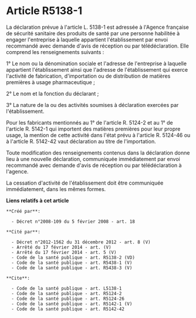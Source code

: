 # Article R5138-1

La déclaration prévue à l'article L. 5138-1 est adressée à l'Agence française de sécurité sanitaire des produits de santé par
une personne habilitée à engager l'entreprise à laquelle appartient l'établissement par envoi recommandé avec demande d'avis
de réception ou par télédéclaration. Elle comprend les renseignements suivants : 

1° Le nom ou la dénomination sociale et l'adresse de l'entreprise à laquelle appartient l'établissement ainsi que l'adresse
de l'établissement qui exerce l'activité de fabrication, d'importation ou de distribution de matières premières à usage
pharmaceutique ; 

2° Le nom et la fonction du déclarant ; 

3° La nature de la ou des activités soumises à déclaration exercées par l'établissement. 

Pour les fabricants mentionnés au 1° de l'article R. 5124-2 et au 1° de l'article R. 5142-1 qui importent des matières
premières pour leur propre usage, la mention de cette activité dans l'état prévu à l'article R. 5124-46 ou à l'article R.
5142-42 vaut déclaration au titre de l'importation. 

Toute modification des renseignements contenus dans la déclaration donne lieu à une nouvelle déclaration, communiquée
immédiatement par envoi recommandé avec demande d'avis de réception ou par télédéclaration à l'agence. 

La cessation d'activité de l'établissement doit être communiquée immédiatement, dans les mêmes formes.

**Liens relatifs à cet article**

	**Créé par**:

	  - Décret n°2008-109 du 5 février 2008 - art. 18

	**Cité par**:

	  - Décret n°2012-1562 du 31 décembre 2012 - art. 8 (V)
	  - Arrêté du 17 février 2014 - art. (V)
	  - Arrêté du 17 février 2014 - art. 5 (V)
	  - Code de la santé publique - art. R5138-2 (VD)
	  - Code de la santé publique - art. R5438-1 (V)
	  - Code de la santé publique - art. R5438-3 (V)

	**Cite**:

	  - Code de la santé publique - art. L5138-1
	  - Code de la santé publique - art. R5124-2
	  - Code de la santé publique - art. R5124-26
	  - Code de la santé publique - art. R5142-1 (V)
	  - Code de la santé publique - art. R5142-42
